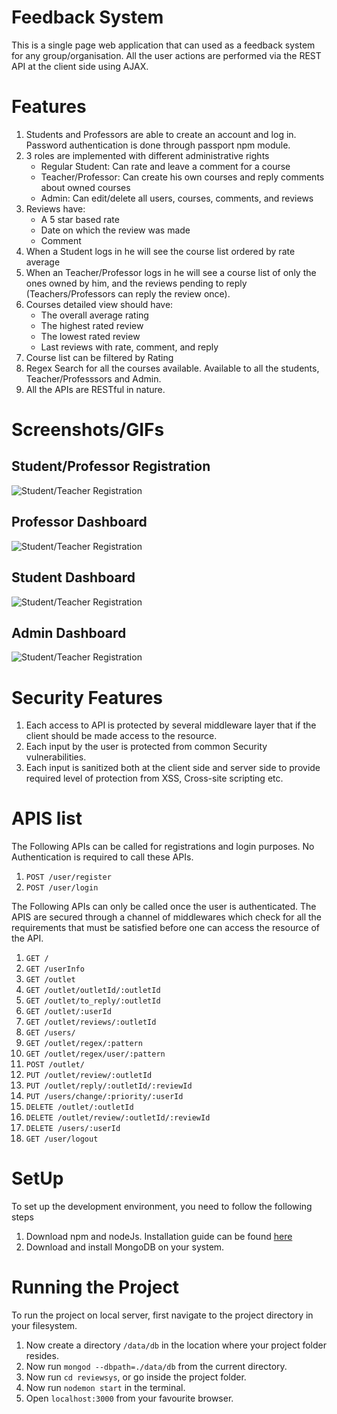# Feedback System
This is a single page web application that can used as a feedback system for any group/organisation. All the user actions are performed via the REST API at the client side using AJAX.

# Features
1. Students and Professors are able to create an account and log in. Password authentication is done through passport npm module.
2. 3 roles are implemented with different administrative rights
    * Regular Student: Can rate and leave a comment for a course
    * Teacher/Professor: Can create his own courses and reply comments about owned courses
    * Admin: Can edit/delete all users, courses, comments, and reviews
3. Reviews have:
    * A 5 star based rate
    * Date on which the review was made
    * Comment
4. When a Student logs in he will see the course list ordered by rate average
5. When an Teacher/Professor logs in he will see a course list of only the ones owned by him, and the reviews pending to reply
(Teachers/Professors can reply the review once).
6. Courses detailed view should have:
    * The overall average rating
    * The highest rated review
    * The lowest rated review
    * Last reviews with rate, comment, and reply
7. Course list can be filtered by Rating
8. Regex Search for all the courses available. Available to all the students, Teacher/Professsors and Admin.
9. All the APIs are RESTful in nature.

# Screenshots/GIFs
   ## Student/Professor Registration
   ![Student/Teacher Registration](https://github.com/himanshukumar660/Course-Feedback-System/blob/master/ScreenShots/registration.gif)
   ## Professor Dashboard
   ![Student/Teacher Registration](https://github.com/himanshukumar660/Course-Feedback-System/blob/master/ScreenShots/teacher.gif)
   ## Student Dashboard
   ![Student/Teacher Registration](https://github.com/himanshukumar660/Course-Feedback-System/blob/master/ScreenShots/student.gif)
   ## Admin Dashboard
   ![Student/Teacher Registration](https://github.com/himanshukumar660/Course-Feedback-System/blob/master/ScreenShots/admin.gif)
   
# Security Features
1. Each access to API is protected by several middleware layer that if the client should be made access to the resource.
2. Each input by the user is protected from common Security vulnerabilities.
3. Each input is sanitized both at the client side and server side to provide required level of protection from XSS, Cross-site scripting etc.

# APIS list

The Following APIs can be called for registrations and login purposes. No Authentication is required to call these APIs.
1. `POST /user/register`
2. `POST /user/login`

The Following APIs can only be called once the user is authenticated. The APIS are secured through a channel of middlewares which check for all the requirements that must be satisfied before one can access the resource of the API.
1. `GET /`
2. `GET /userInfo`
3. `GET /outlet`
4. `GET /outlet/outletId/:outletId`
5. `GET /outlet/to_reply/:outletId`
6. `GET /outlet/:userId`
7. `GET /outlet/reviews/:outletId`
8. `GET /users/`
9. `GET /outlet/regex/:pattern`
10. `GET /outlet/regex/user/:pattern`
11. `POST /outlet/`
12. `PUT /outlet/review/:outletId`
13. `PUT /outlet/reply/:outletId/:reviewId`
14. `PUT /users/change/:priority/:userId`
15. `DELETE /outlet/:outletId`
16. `DELETE /outlet/review/:outletId/:reviewId`
17. `DELETE /users/:userId`
18. `GET /user/logout`

# SetUp
To set up the development environment, you need to follow the following steps
1. Download npm and nodeJs. Installation guide can be found [here](https://www.joyent.com/blog/installing-node-and-npm)
2. Download and install MongoDB on your system.

# Running the Project
To run the project on local server, first navigate to the project directory in your filesystem.
1. Now create a directory `/data/db` in the location where your project folder resides.
2. Now run `mongod --dbpath=./data/db` from the current directory.
3. Now run `cd reviewsys`, or go inside the project folder.
4. Now run `nodemon start` in the terminal.
5. Open `localhost:3000` from your favourite browser.
